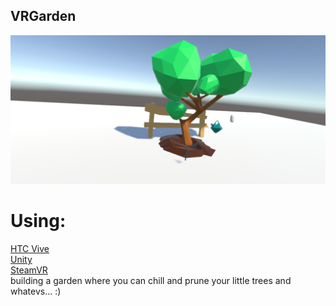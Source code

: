 ## VRGarden
[![alt text](https://github.com/Yuyupo/VRGarden/blob/master/VRGarden.png)](https://www.youtube.com/watch?v=ZE9OwxRYXgQ)


# Using:
[HTC Vive](https://www.vive.com/eu/product/)  
[Unity](https://unity3d.com/)  
[SteamVR](https://store.steampowered.com/steamvr)  
building a garden where you can chill and prune your little trees and whatevs... :)

